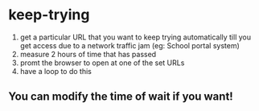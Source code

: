 # keep-trying

1. get a particular URL that you want to keep trying automatically till you get access due to a network traffic jam (eg: School portal system) 
2. measure 2 hours of time that has passed 
3. promt the browser to open at one of the set URLs
4. have a loop to do this

## You can modify the time of wait if you want!

